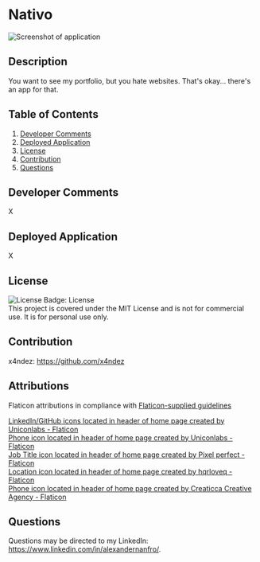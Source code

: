 # Nativo

![Screenshot of application](./assets/screenshot.gif)

## Description

You want to see my portfolio, but you hate websites. That's okay... there's an app for that.

## Table of Contents

1. [Developer Comments](#developer-comments)
2. [Deployed Application](#deployed-application)
3. [License](#license)
4. [Contribution](#contribution)
5. [Questions](#questions)

## Developer Comments

X

## Deployed Application

X

## License

![License Badge: License](https://img.shields.io/badge/License-MIT-blue)<br>
This project is covered under the MIT License and is not for commercial use. It is for personal use only.

## Contribution

x4ndez: <https://github.com/x4ndez>

## Attributions

Flaticon attributions in compliance with [Flaticon-supplied guidelines](https://support.flaticon.com/s/article/Attribution-How-when-and-where-FI?language=en_US&_ga=2.76949014.2084137386.1701556714-959030861.1701556714&_gl=1*l8igym*fp_ga*OTU5MDMwODYxLjE3MDE1NTY3MTQ.*fp_ga_1ZY8468CQB*MTcwMTU2MjEyNC4zLjEuMTcwMTU2MjM1MS42MC4wLjA.*test_ga*OTU5MDMwODYxLjE3MDE1NTY3MTQ.*test_ga_523JXC6VL7*MTcwMTU2MjEyNC4zLjEuMTcwMTU2MjM1MS41OC4wLjA.)

[LinkedIn/GitHub icons located in header of home page created by Uniconlabs - Flaticon](https://www.flaticon.com/free-icons/website)<br>
[Phone icon located in header of home page created by Uniconlabs - Flaticon](https://www.flaticon.com/free-icons/email)<br>
[Job Title icon located in header of home page created by Pixel perfect - Flaticon](https://www.flaticon.com/free-icons/work)<br>
[Location icon located in header of home page created by hqrloveq - Flaticon](https://www.flaticon.com/free-icons/address-location)<br>
[Phone icon located in header of home page created by Creaticca Creative Agency - Flaticon](https://www.flaticon.com/free-icons/phone)<br>

## Questions

Questions may be directed to my LinkedIn: <https://www.linkedin.com/in/alexandernanfro/>.
